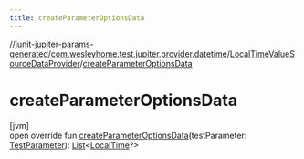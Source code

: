 ```yaml
---
title: createParameterOptionsData
---
```

//[junit-jupiter-params-generated](../../../index.html)/[com.wesleyhome.test.jupiter.provider.datetime](../index.html)/[LocalTimeValueSourceDataProvider](index.html)/[createParameterOptionsData](create-parameter-options-data.html)



# createParameterOptionsData



[jvm]\
open override fun [createParameterOptionsData](create-parameter-options-data.html)(testParameter: [TestParameter](../../com.wesleyhome.test.jupiter.provider/-test-parameter/index.html)): [List](https://kotlinlang.org/api/latest/jvm/stdlib/kotlin.collections/-list/index.html)&lt;[LocalTime](https://docs.oracle.com/javase/8/docs/api/java/time/LocalTime.html)?&gt;




